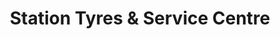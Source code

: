 ---
title: "Station Tyres & Service Centre"
url: /derby/station-tyres-und-service-centre/
shop: Autowerkstatt
---